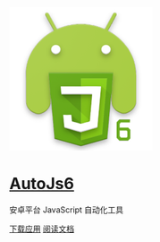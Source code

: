 ![logo](images/logo.png)

# [AutoJs6](https://github.com/SuperMonster003/AutoJs6)

安卓平台 JavaScript 自动化工具

[下载应用](https://github.com/SuperMonster003/AutoJs6/releases/)
[阅读文档](/overview)